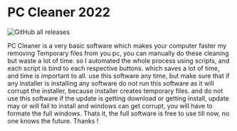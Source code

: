 # PC Cleaner 2022
![GitHub all releases](https://img.shields.io/github/downloads/Sahil12524/PC-Cleaner-2022/total?style=for-the-badge)

PC Cleaner is a very basic software which makes your computer faster my removing Temporary files from you pc, you can manually do these cleaning but waste a lot of time.
so I automated the whole process using scripts, and each script is bind to each respective buttons. which saves a lot of time, and time is important to all.
use this software any time, but make sure that if any installer is installing any software do not run this software as it will corrupt the installer, because installer creates temporary files. and do not use this software if the update is getting download or getting install, update may or will fail to install and windows can get corrupt, you will have to formate the full windows.
Thats it, the full software is free to use till now, no one knows the future.
Thanks !
